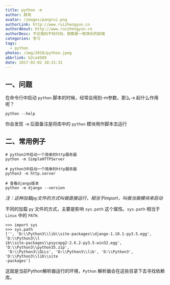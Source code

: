 ```yaml
---
title: python -m
author: 胖芮
avatar: /images/pangrui.png
authorLink: http://www.ruizhengyun.cn
authorAbout: http://www.ruizhengyun.cn
authorDesc: 不论我码不码代码，我都是一枚快乐的前端
categories: 学习
tags:
  - python
photos: /img/2018/python.jpeg
abbrlink: b2ca4589
date: 2017-02-02 10:31:31
---
```

## 一、问题
在命令行中启动 `python` 脚本的时候，经常会用到-m参数，那么`-m` 起什么作用呢？
```
python --help
```
你会发现 `-m` 后面备注是将库中的 `python` 模块用作脚本去运行
<!--more-->


## 二、常用例子
```
# python2中启动一个简单的http服务器
python -m SimpleHTTPServer

# python3中启动一个简单的http服务器
python3 -m http.server   

# 查看django版本
python -m django --version 
```
*注：这种加载py文件的方式叫做直接运行，相当于import，叫做当做模块来启动*


不同的加载 `py` 文件的方式，主要是影响 `sys.path` 这个属性。`sys.path` 相当于 `Linux` 中的 `PATH`.
```
>>> import sys
>>> sys.path
['', 'D:\\Python3\\lib\\site-packages\\django-1.10.1-py3.5.egg', 'D:\\Python3\\l
ib\\site-packages\\psycopg2-2.6.2-py3.5-win32.egg', 'D:\\Python3\\python35.zip',
 'D:\\Python3\\DLLs', 'D:\\Python3\\lib', 'D:\\Python3', 'D:\\Python3\\lib\\site
-packages']
```
这就是当前Python解析器运行的环境，`Python` 解析器会在这些目录下去寻找依赖库。
